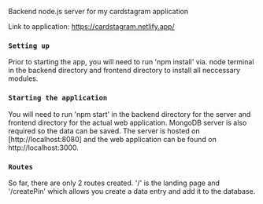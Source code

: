 Backend node.js server for my cardstagram application

Link to application: https://cardstagram.netlify.app/

### `Setting up`
Prior to starting the app, you will need to run 'npm install' via. node terminal in the backend directory and frontend directory to install all neccessary modules.


### `Starting the application`
You will need to run 'npm start' in the backend directory for the server and frontend directory for the actual web application. MongoDB server is also required so the data can be saved.
The server is hosted on [http://localhost:8080] and the web application can be found on http://localhost:3000.



### `Routes`
So far, there are only 2 routes created. '/' is the landing page and '/createPin' which allows you create a data entry and add it to the database.
